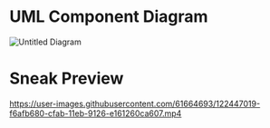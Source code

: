 # UML Component Diagram
![Untitled Diagram](https://user-images.githubusercontent.com/61664693/122304115-5d31c780-cf0d-11eb-8b7d-e16534c8fcb5.png)

# Sneak Preview 

https://user-images.githubusercontent.com/61664693/122447019-f6afb680-cfab-11eb-9126-e161260ca607.mp4
